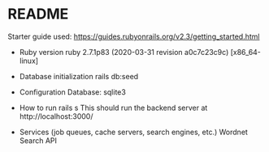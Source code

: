 # README

Starter guide used:
https://guides.rubyonrails.org/v2.3/getting_started.html

* Ruby version
ruby 2.7.1p83 (2020-03-31 revision a0c7c23c9c) [x86_64-linux]

* Database initialization
rails db:seed

* Configuration
Database: sqlite3

* How to run
rails s
This should run the backend server at http://localhost:3000/

* Services (job queues, cache servers, search engines, etc.)
Wordnet Search API

